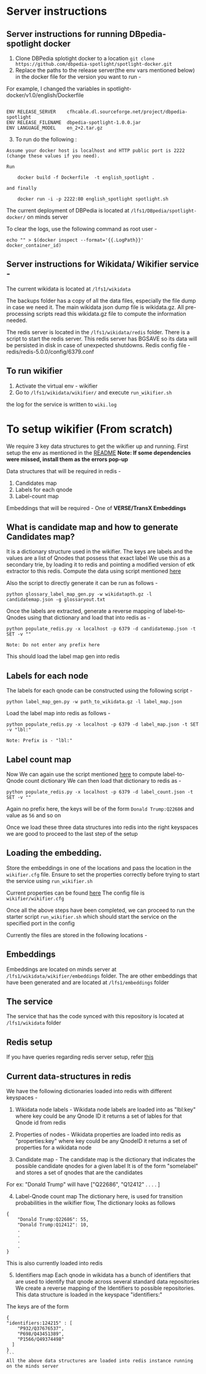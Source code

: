 # Server instructions


## Server instructions for running DBpedia-spotlight docker
1. Clone DBPedia splotight docker to a location
``` git clone https://github.com/dbpedia-spotlight/spotlight-docker.git ```
2. Replace the paths to the release server(the env vars mentioned below) in the docker file for the version you want to run -

For example, I changed the variables in spotlight-docker/v1.0/english/Dockerfile

```

ENV RELEASE_SERVER    cfhcable.dl.sourceforge.net/project/dbpedia-spotlight
ENV RELEASE_FILENAME  dbpedia-spotlight-1.0.0.jar
ENV LANGUAGE_MODEL    en_2+2.tar.gz

```

3. To run do the following :
```
Assume your docker host is localhost and HTTP public port is 2222 (change these values if you need).

Run

    docker build -f Dockerfile  -t english_spotlight .

and finally

    docker run -i -p 2222:80 english_spotlight spotlight.sh
```

The current deployment of DBPedia is located at `/lfs1/DBpedia/spotlight-docker/` on minds server

To clear the logs, use the following command  as root user -

```
echo "" > $(docker inspect --format='{{.LogPath}}' docker_container_id)
```

## Server instructions for Wikidata/ Wikifier service -

The current wikidata is located at `/lfs1/wikidata`

The backups folder has a copy of all the data files, especially the file dump in case we need it.
The main wikidata json dump file is wikidata.gz. All pre-processing scripts read this wikidata.gz file to compute the information
needed.

The redis server is located in the `/lfs1/wikidata/redis` folder. There is a script to start the redis server. This redis server has BGSAVE
so its data will be persisted in disk in case of unexpected shutdowns.
Redis config file - redis/redis-5.0.0/config/6379.conf

## To run wikifier
1. Activate the virtual env - wikifier
2. Go to `/lfs1/wikidata/wikifier/` and execute `run_wikifier.sh`

the log for the service is written to `wiki.log`

# To setup wikifier (From scratch)
We require 3 key data structures to get the wikifier up and running.
First setup the env as mentioned in the [README](https://github.com/usc-isi-i2/dig-wikifier/tree/master)
**Note: If some dependencies were missed, install them as the errors pop-up**

Data structures that will be required in redis -
1. Candidates map
2. Labels for each qnode
3. Label-count map

Embeddings that will be required - One of **VERSE/TransX Embeddings**

## What is candidate map and how to generate Candidates map?
It is a dictionary structure used in the wikifier. The keys are labels and the values are a list of Qnodes that possess that exact label
We use this as a secondary trie, by loading it to redis and pointing a modified version of etk extractor to this redis.
Compute the data using script mentioned [here](https://github.com/usc-isi-i2/dig-wikifier/tree/master/scripts/wikidata_processing)

Also the script to directly generate it can be run as follows -

```
python glossary_label_map_gen.py -w wikidatapth.gz -l candidatemap.json -g glossaryout.txt
```


Once the labels are extracted, generate a reverse mapping of label-to-Qnodes using that dictionary and load that into redis as -
```
python populate_redis.py -x localhost -p 6379 -d candidatemap.json -t SET -v ""

Note: Do not enter any prefix here
```
This should load the label map gen into redis


## Labels for each node
The labels for each qnode can be constructed using the following script -
```
python label_map_gen.py -w path_to_wikidata.gz -l label_map.json
```

Load the label map into redis as follows -
```
python populate_redis.py -x localhost -p 6379 -d label_map.json -t SET -v "lbl:"

Note: Prefix is - "lbl:"
```

## Label count map
Now We can again use the script mentioned [here](https://github.com/usc-isi-i2/dig-wikifier/tree/master/scripts/wikidata_processing) to
compute label-to-Qnode count dictionary
We can then load that dictionary to redis as -
```
python populate_redis.py -x localhost -p 6379 -d label_count.json -t SET -v ""
```

Again no prefix here, the keys will be of the form `Donald Trump:Q22686` and value as `56` and so on

Once we load these three data structures into redis into the right keyspaces we are good to proceed to the last step of the setup

## Loading the embedding.
Store the embeddings in one of the locations and pass the location in the `wikifier.cfg` file. Ensure to set the properties correctly
before trying to start the service using `run_wikifier.sh`

Current properties can be found [here](https://github.com/usc-isi-i2/dig-wikifier/blob/master/wikifier/wikifier.cfg)
The config file is `wikifier/wikifier.cfg`

Once all the above steps have been completed, we can proceed to run the starter script `run_wikifier.sh` which should start the service on the
specified port in the config


Currently the files are stored in the following locations -
## Embeddings
Embeddings are located on minds server at `/lfs1/wikidata/wikifier/embeddings` folder. The are other embeddings that have been generated
and are located at `/lfs1/embeddings` folder

## The service
The service that has the code synced with this repository is located at `/lfs1/wikidata` folder

## Redis setup
If you have queries regarding redis server setup, refer [this](https://github.com/usc-isi-i2/dig-wikifier/blob/master/scripts/REDIS.md)

## Current data-structures in redis

We have the following dictionaries loaded into redis with different keyspaces -
1. Wikidata node labels -
Wikidata node labels are loaded into as "lbl:key" where key could be any Qnode ID
it returns a set of lables for that Qnode id from redis

2. Properties of nodes -
Wikidata properties are loaded into redis as "properties:key" where key could be any QnodeID
it returns a set of properties for a wikidata node

3. Candidate map -
The candidate map is the dictionary that indicates the possible candidate qnodes for a given label
It is of the form "somelabel" and stores a set of qnodes that are the candidates

For ex:
"Donald Trump"  will have ["Q22686", "Q12412" . . . . ]

4. Label-Qnode count map
The dictionary here, is used for transition probabilities in the wikifier flow, The dictionary looks as follows
```
{
    "Donald Trump:Q22686": 55,
    "Donald Trump:Q12412": 10,
    .
    .
    .
    .
}
```
This is also currently loaded into redis

5. Identifiers map
Each qnode in wikidata has a bunch of identifiers that are used to identify that qnode across several standard data repositories
We create a reverse mapping of the Identifiers to possible repositories. This data structure is loaded in the keyspace "identifiers:"

The keys are of the form
````
{
"identifiers:124215" : [
    "P932/Q37676537",
    "P698/Q43451389",
    "P1566/Q49374498"
  ]
}
```
All the above data structures are loaded into redis instance running on the minds server